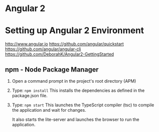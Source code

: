 Angular 2 
==========

Setting up Angular 2 Environment
=================================
http://www.angular.io 
https://github.com/angular/quickstart
https://github.com/angular/angular-cli
https://github.com/DeborahK/Angular2-GettingStarted

npm - Node Package Manager 
--------------------------

1) Open a command prompt in the project's root directory (APM)


2) Type: `npm install`
    This installs the dependencies as defined in the package.json file.
    

3) Type: `npm start`
    This launches the TypeScript compiler (tsc) to compile the application and wait for changes. 
  
   It also starts the lite-server and launches the browser to run the application.
